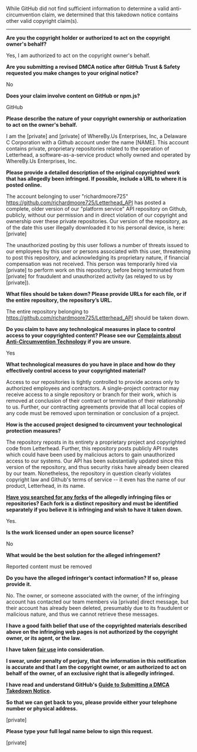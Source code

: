While GitHub did not find sufficient information to determine a valid anti-circumvention claim, we determined that this takedown notice contains other valid copyright claim(s).

---

**Are you the copyright holder or authorized to act on the copyright owner's behalf?**

Yes, I am authorized to act on the copyright owner's behalf.

**Are you submitting a revised DMCA notice after GitHub Trust & Safety requested you make changes to your original notice?**

No

**Does your claim involve content on GitHub or npm.js?**

GitHub

**Please describe the nature of your copyright ownership or authorization to act on the owner's behalf.**

I am the [private] and [private] of WhereBy.Us Enterprises, Inc, a Delaware C Corporation with a Github account under the name [NAME]. This account contains private, proprietary repositories related to the operation of Letterhead, a software-as-a-service product wholly owned and operated by WhereBy.Us Enterprises, Inc.

**Please provide a detailed description of the original copyrighted work that has allegedly been infringed. If possible, include a URL to where it is posted online.**

The account belonging to user "richardmoore725" https://github.com/richardmoore725/Letterhead_API has posted a complete, older version of our "platform service" API repository on Github, publicly, without our permission and in direct violation of our copyright and ownership over these private repositories. Our version of the repository, as of the date this user illegally downloaded it to his personal device, is here: [private]

The unauthorized posting by this user follows a number of threats issued to our employees by this user or persons associated with this user, threatening to post this repository, and acknowledging its proprietary nature, if financial compensation was not received. This person was temporarily hired via [private] to perform work on this repository, before being terminated from [private] for fraudulent and unauthorized activity (as relayed to us by [private]).

**What files should be taken down? Please provide URLs for each file, or if the entire repository, the repository’s URL.**

The entire repository belonging to https://github.com/richardmoore725/Letterhead_API should be taken down.

**Do you claim to have any technological measures in place to control access to your copyrighted content? Please see our <a href="https://docs.github.com/articles/guide-to-submitting-a-dmca-takedown-notice#complaints-about-anti-circumvention-technology">Complaints about Anti-Circumvention Technology</a> if you are unsure.**

Yes

**What technological measures do you have in place and how do they effectively control access to your copyrighted material?**

Access to our repositories is tightly controlled to provide access only to authorized employees and contractors. A single-project contractor may receive access to a single repository or branch for their work, which is removed at conclusion of their contract or termination of their relationship to us. Further, our contracting agreements provide that all local copies of any code must be removed upon termination or conclusion of a project.

**How is the accused project designed to circumvent your technological protection measures?**

The repository reposts in its entirety a proprietary project and copyrighted code from Letterhead. Further, this repository posts publicly API routes which could have been used by malicious actors to gain unauthorized access to our systems. Our API has been substantially updated since this version of the repository, and thus security risks have already been cleared by our team. Nonetheless, the repository in question clearly violates copyright law and Github's terms of service -- it even has the name of our product, Letterhead, in its name.

**<a href="https://docs.github.com/articles/dmca-takedown-policy#b-what-about-forks-or-whats-a-fork">Have you searched for any forks</a> of the allegedly infringing files or repositories? Each fork is a distinct repository and must be identified separately if you believe it is infringing and wish to have it taken down.**

Yes.

**Is the work licensed under an open source license?**

No

**What would be the best solution for the alleged infringement?**

Reported content must be removed

**Do you have the alleged infringer’s contact information? If so, please provide it.**

No. The owner, or someone associated with the owner, of the infringing account has contacted our team members via [private] direct message, but their account has already been deleted, presumably due to its fraudulent or malicious nature, and thus we cannot retrieve these messages.

**I have a good faith belief that use of the copyrighted materials described above on the infringing web pages is not authorized by the copyright owner, or its agent, or the law.**

**I have taken <a href="https://www.lumendatabase.org/topics/22">fair use</a> into consideration.**

**I swear, under penalty of perjury, that the information in this notification is accurate and that I am the copyright owner, or am authorized to act on behalf of the owner, of an exclusive right that is allegedly infringed.**

**I have read and understand GitHub's <a href="https://docs.github.com/articles/guide-to-submitting-a-dmca-takedown-notice/">Guide to Submitting a DMCA Takedown Notice</a>.**

**So that we can get back to you, please provide either your telephone number or physical address.**

[private]

**Please type your full legal name below to sign this request.**

[private]
